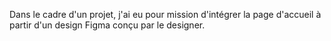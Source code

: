 Dans le cadre d'un projet, 
j'ai eu pour mission d'intégrer la page d'accueil à partir d'un design Figma conçu par le designer.




